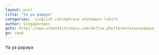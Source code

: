 ```yaml
---
layout: post
title: "Ya ya papaya"
categories:  singlish catchphrase statement tshirt
author: Singaporeans
goto: https://www.urbandictionary.com/define.php?term=Ya+ya+papaya
go: read
---
```

Ya ya papaya

